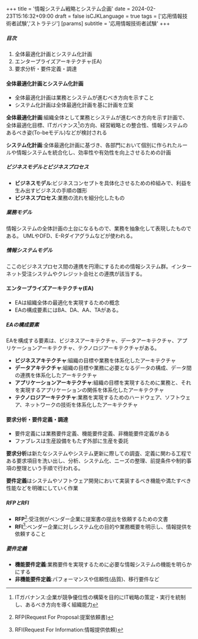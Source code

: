 +++
title = '情報システム戦略とシステム企画'
date = 2024-02-23T15:16:32+09:00
draft = false
isCJKLanguage = true
tags = ['応用情報技術者試験','ストラテジ']
[params]
    subtitle = '応用情報技術者試験'
+++

##### 目次
1. 全体最適化計画とシステム化計画
2. エンタープライズアーキテクチャ(EA)
3. 要求分析・要件定義・調達

#### 全体最適化計画とシステム化計画
* 全体最適化計画は業務とシステムが進むべき方向を示すこと
* システム化計画は全体最適化計画を基に計画を立案

**全体最適化計画**:組織全体として業務とシステムが進むべき方向を示す計画で、全体最適化目標、ITガバナンス[^1]の方向、経営戦略との整合性、情報システムのあるべき姿(To-beモデル)などが検討される

**システム化計画**:全体最適化計画に基づき、各部門において個別に作られたルールや情報システムを統合化し、効率性や有効性を向上させるための計画

##### ビジネスモデルとビジネスプロセス
* **ビジネスモデル**:ビジネスコンセプトを具体化させるための枠組みで、利益を生み出すビジネスの手順の雛形
* **ビジネスプロセス**:業務の流れを細分化したもの

##### 業務モデル
情報システムの全体計画の土台になるもので、業務を抽象化して表現したものである。
UMLやDFD、E-Rダイアグラムなどが使われる。

##### 情報システムモデル
ここのビジネスプロセス間の連携を円滑にするための情報システム群。インターネット受注システムやクレジット会社との連携が該当する。

#### エンタープライズアーキテクチャ(EA)
* EAは組織全体の最適化を実現するための概念
* EAの構成要素にはBA、DA、AA、TAがある。

##### EAの構成要素
EAを構成する要素は、ビジネスアーキテクチャ、データアーキテクチャ、アプリケーションアーキテクチャ、テクノロジアーキテクチャがある。
* **ビジネスアキテクチャ**:組織の目標や業務を体系化したアーキテクチャ
* **データアキテクチャ**:組織の目標や業務に必要となるデータの構成、データ間の連携を体系化したアーキテクチャ
* **アプリケーションアーキテクチャ**:組織の目標を実現するために業務と、それを実現するアプリケーションの関係を体系化したアーキテクチャ
* **テクノロジアーキテクチャ**:業務を実現するためのハードウェア、ソフトウェア、ネットワークの技術を体系化したアーキテクチャ

#### 要求分析・要件定義・調達
* 要件定義には業務要件定義、機能要件定義、非機能要件定義がある
* ファブレスは生産設備をもたず外部に生産を委託

**要求分析**は新たなシステムやシステム更新に際しての調査、定義に関わる工程である要求項目を洗い出し、分析、システム化、ニーズの整理、前提条件や制約事項の整理という手順で行われる。

**要件定義**はシステムやソフトウェア開発において実装するべき機能や満たすべき性能などを明確にしていく作業

##### RFPとRFI
* **RFP**[^2]:受注側がベンダー企業に提案書の提出を依頼するための文書
* **RFI**[^3]:ベンダー企業に対しシステム化の目的や業務概要を明示し、情報提供を依頼すること

##### 要件定義
* **機能要件定義**:業務要件を実現するために必要な情報システムの機能を明らかにする
* **非機能要件定義**:パフォーマンスや信頼性(品質)、移行要件など 


[^1]: ITガバナンス:企業が競争優位性の構築を目的にIT戦略の策定・実行を統制し、あるべき方向を導く組織能力
[^2]: RFP(Request For Proposal:提案依頼書)
[^3]: RFI(Request For Information:情報提供依頼)